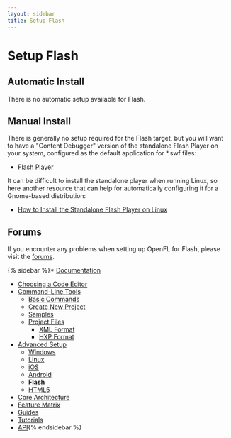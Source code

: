 ```yaml
---
layout: sidebar
title: Setup Flash
---
```


 <a href="https://github.com/openfl/learn-openfl/edit/master/docs/advanced_setup/flash.md" class="btn btn-default pull-right" style="margin-top: 16px" role="button" target="_blank"><span class="glyphicon glyphicon-pencil"></span></a>

# Setup Flash

## Automatic Install

There is no automatic setup available for Flash.

## Manual Install

There is generally no setup required for the Flash target, but you will want to have a "Content Debugger" version of the standalone Flash Player on your system, configured as the default application for *.swf files:

 *  [Flash Player](http://www.adobe.com/support/flashplayer/downloads.html)

It can be difficult to install the standalone player when running Linux, so here another resource that can help for automatically configuring it for a Gnome-based distribution:

 * [How to Install the Standalone Flash Player on Linux](http://www.joshuagranick.com/blog/2012/04/25/how-to-install-the-standalone-flash-player-on-linux/)

## Forums

If you encounter any problems when setting up OpenFL for Flash, please visit the [forums](http://community.openfl.org/c/help).



{% sidebar %}* [Documentation](/learn/docs/)
   * [Choosing a Code Editor](/learn/docs/choosing-a-code-editor/)
   * [Command-Line Tools](/learn/docs/command-line-tools/)
      * [Basic Commands](/learn/docs/command-line-tools/basic-commands/)
      * [Create New Project](/learn/docs/command-line-tools/create-new-project/)
      * [Samples](/learn/docs/command-line-tools/samples/)
      * [Project Files](/learn/docs/command-line-tools/project-files/)
         * [XML Format](/learn/docs/command-line-tools/project-files/xml-format/)
         * [HXP Format](/learn/docs/command-line-tools/project-files/hxp-format/)
   * [Advanced Setup](/learn/docs/advanced-setup/)
      * [Windows](/learn/docs/advanced-setup/windows/)
      * [Linux](/learn/docs/advanced-setup/linux/)
      * [iOS](/learn/docs/advanced-setup/ios/)
      * [Android](/learn/docs/advanced-setup/android/)
      * [__Flash__](/learn/docs/advanced-setup/flash/)
      * [HTML5](/learn/docs/advanced-setup/html5/)
   * [Core Architecture](/learn/docs/core-architecture/)
   * [Feature Matrix](/learn/docs/feature-matrix/)
* [Guides](/learn/guides/)
* [Tutorials](/learn/tutorials/)
* [API](http://api.openfl.org/){% endsidebar %}